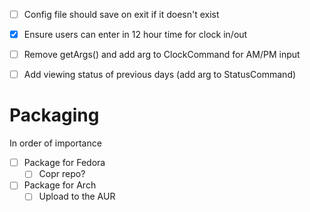 - [ ] Config file should save on exit if it doesn't exist
- [x] Ensure users can enter in 12 hour time for clock in/out
- [ ] Remove getArgs() and add arg to ClockCommand for AM/PM input
- [ ] Add viewing status of previous days (add arg to StatusCommand)


# Packaging
In order of importance
- [ ] Package for Fedora
  - [ ] Copr repo?
- [ ] Package for Arch
  - [ ] Upload to the AUR
